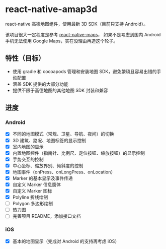 # react-native-amap3d

react-native 高德地图组件，使用最新 3D SDK（目前只支持 Android）。

该项目很大一定程度是参考 [react-native-maps](https://github.com/airbnb/react-native-maps)，
如果不是考虑到国内 Android 手机无法使用 Google Maps，实在没理由再造这个轮子。


## 特性（目标）

- 使用 gradle 和 cocoapods 管理和安装地图 SDK，避免繁琐且容易出错的手动配置
- 涵盖 SDK 提供的大部分功能
- 提供不限于高德地图的其他地图 SDK 封装和兼容


## 进度

### Android
- [x] 不同的地图模式（常规、卫星、导航、夜间）的切换
- [x] 3D 建筑、路况、地图标签的显示控制
- [x] 室内地图的显示
- [x] 内置地图控件（指南针、比例尺、定位按钮、缩放按钮）的显示控制
- [x] 手势交互的控制
- [x] 中心坐标、缩放界别、倾斜度的控制
- [x] 地图事件（onPress、onLongPress、onLocation）
- [x] Marker 的基本显示及事件传递
- [x] 自定义 Marker 信息窗体
- [x] 自定义 Marker 图标
- [x] Polyline 折线绘制
- [ ] Polygon 多边形绘制
- [ ] 热力图
- [ ] 完善项目 README，添加接口文档

### iOS
- [x] 基本的地图显示（完成对 Android 的支持再考虑 iOS）
